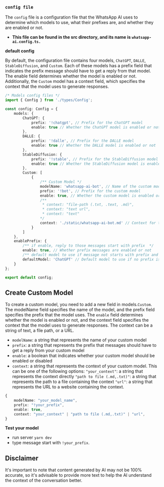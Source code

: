 ### `config file`

The `config` file is a configuration file that the WhatsApp AI uses to determine which models to use, what their prefixes are, and whether they are enabled or not. 
- **This file can be found in the src directory, and its name is `whatsapp-ai.config.ts.`**


**default config**

By default, the configuration file contains four models, `ChatGPT`, `DALLE`, `StableDiffusion`, and `Custom`. Each of these models has a prefix field that indicates the prefix message should have to get a reply from that model. The enable field determines whether the model is enabled or not. Additionally, the `Custom` model has a context field, which specifies the context that the model uses to generate responses.

```typescript
/* Models config files */
import { Config } from './types/Config';

const config: Config = {
    models: {
        ChatGPT: {
            prefix: '!chatgpt', // Prefix for the ChatGPT model
            enable: true // Whether the ChatGPT model is enabled or not
        },
        DALLE: {
            prefix: '!dalle', // Prefix for the DALLE model
            enable: true // Whether the DALLE model is enabled or not
        },
        StableDiffusion: {
            prefix: '!stable', // Prefix for the StableDiffusion model
            enable: true // Whether the StableDiffusion model is enabled or not
        },
        Custom: [
            {
                /** Custom Model */
                modelName: 'whatsapp-ai-bot', // Name of the custom model
                prefix: '!bot', // Prefix for the custom model
                enable: true, // Whether the custom model is enabled or not
                /** 
                 * context: "file-path (.txt, .text, .md)", 
                 * context: "text url",
                 * context: "text"
                */
                context: './static/whatsapp-ai-bot.md' // Context for the custom model
            }
        ]
    },
    enablePrefix: {
        /** if enable, reply to those messages start with prefix  */
        enable: true, // Whether prefix messages are enabled or not
        /** default model to use if message not starts with prefix and enable is false  */
        defaultModel: 'ChatGPT' // Default model to use if no prefix is present in the message
    }
};

export default config;
```

## Create Custom Model

To create a custom model, you need to add a new field in models.`Custom`. The modelName field specifies the name of the model, and the prefix field specifies the prefix that the model uses. The `enable` field determines whether the model is enabled or not, and the context field specifies the context that the model uses to generate responses. The context can be a string of text, a file path, or a URL.


- `modelName`: a string that represents the name of your custom model
- `prefix`: a string that represents the prefix that messages should have to get a reply from your custom model
- `enable`: a boolean that indicates whether your custom model should be enabled or disabled
- `context`: a string that represents the context of your custom model. This can be one of the following options:
`"your_context"`: a string that represents the context directly
`"path to file (.md,.txt)"`: a string that represents the path to a file containing the context
`"url"`: a string that represents the URL to a website containing the context.

```typescript
{
    modelName: "your_model_name",
    prefix: "!your_prefix", 
    enable: true, 
    context: "your_context" | "path to file (.md,.txt)" | "url",
}
```

**Test your model**

- run server `yarn dev`
- type message start with `!your_prefix`.


## Disclaimer

It's important to note that content generated by AI may not be 100% accurate, so it's advisable to provide more text to help the AI understand the context of the conversation better.
